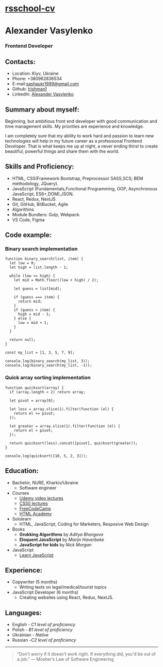 # [rsschool-cv](https://github.com/Irishman1/rsschool-cv)

# Alexander Vasylenko

### Frontend Developer

## Contacts:

- Location: Kiyv, Ukraine
- Phone: +380962836534
- E-mail:sashaukr1999@gmail.com
- Github: [Irishman1](https://github.com/Irishman1)
- LinkedIn: [Alexander Vasylenko](hhttps://www.linkedin.com/in/alexander-vasylenko-091059182//)

## Summary about myself:

Beginning, but ambitious front end developer with good communication and time management skills. My priorities are experience and knowledge.

I am completely sure that my ability to work hard and passion to learn new technologies will help in my future career as a professional Frontend Developer. That is what keeps me up at night, a never ending thirst to create beautiful, powerful things and share them with the world.

## Skills and Proficiency:

- HTML, CSS(Framework Bootstrap, Preprocessor SASS,SCS; BEM methodology, JQuery).
- JavaScript (Fundamentals,Functional Programming, OOP, Asynchronous JavaScript, ES6+,DOM),JSON.
- React, Redux, NextJS
- Git, GitHub, BitBucket, Agile
- Algorithms
- Module Bundlers: Gulp, Webpack.
- VS Code, Figma

## Code example:

### Binary search implementation

```
function binary_search(list, item) {
  let low = 0;
  let high = list.length - 1;

  while (low <= high) {
    let mid = Math.floor((low + high) / 2);

    let guess = list[mid];

    if (guess === item) {
      return mid;
    }
    if (guess > item) {
      high = mid - 1;
    } else {
      low = mid + 1;
    }
  }

  return null;
}

const my_list = [1, 3, 5, 7, 9];

console.log(binary_search(my_list, 3));
console.log(binary_search(my_list, -1));
```

### Quick array sorting implementation

```
function quicksort(array) {
  if (array.length < 2) return array;

  let pivot = array[0];

  let less = array.slice(1).filter(function (el) {
    return el <= pivot;
  });

  let greater = array.slice(1).filter(function (el) {
    return el > pivot;
  });

  return quicksort(less).concat([pivot], quicksort(greater));
}

console.log(quicksort([10, 5, 2, 3]));
```

## Education:

- Bachelor, NURE, Kharkiv/Ukraine
  - Software engineer
- Courses
  - [Udemy video lectures](https://www.udemy.com/)
  - [CS50 lectures](https://www.youtube.com/channel/UCcabW7890RKJzL968QWEykA)
  - [FreeCodeCamp](https://www.freecodecamp.org/)
  - [HTML Academy](https://htmlacademy.ru/)
- Sololearn
  - HTML, JavaScript, Coding for Marketers, Resposive Web Design
- Books
  - **Grokking Algorithms** by _Aditya Bhargava_
  - **Eloquent JavaScript** by _Marijn Haverbeke_
  - **JavaScript for kids** by _Nick Morgan_
- JavaScript
  - [Learn JavaScript](https://learn.javascript.ru/)

## Experience:

- Copywriter (5 months)
  - Writing texts on legal/medical/tourist topics
- JavaScript Developer (6 months)
  - Creating websites using React, Redux, NextJS.

## Languages:

- English - _C1 level of proficiency_
- Polish - _B1 level of proficiency_
- Ukrainian - _Native_
- Russian -_C2 level of proficiency_

---

> “Don't worry if it doesn't work right. If everything did, you'd be out of a job.”
> ― Mosher’s Law of Software Engineering
